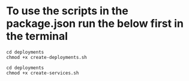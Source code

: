 # To use the scripts in the package.json run the below first in the terminal

```
cd deployments
chmod +x create-deployments.sh
```

```
cd deployments
chmod +x create-services.sh   
```
